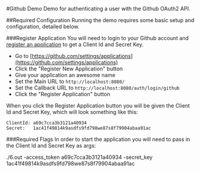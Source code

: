#Github Demo
Demo for authenticating a user with the Github OAuth2 API.

##Required Configuration
Running the demo requires some basic setup and configuration, detailed below.

###Register Application
You will need to login to your Github account and [register an application](https://github.com/settings/applications) to get a Client Id and Secret Key.

* Go to [https://github.com/settings/applications](https://github.com/settings/applications)
* Click the "Register New Application" button
* Give your application an awesome name
* Set the Main URL to `http://localhost:8080/`
* Set the Callback URL to `http://localhost:8080/auth/login/github`
* Click the "Register Application" button

When you click the Register Application button you will be given the Client Id and Secret Key, which will look something like this:

    ClientId: a69c7cca3b3121a40934
    Secret:   1ac41f49814k9asdfs9fd798we87s8f79904abaa91ac

###Required Flags
In order to start the application you will need to pass in the Client Id and Secret Key as args:

   ./6.out -access_token a69c7cca3b3121a40934 -secret_key 1ac41f49814k9asdfs9fd798we87s8f79904abaa91ac


